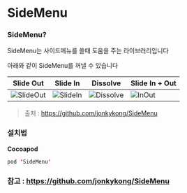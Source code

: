 # SideMenu

### SideMenu?

SideMenu는 사이드메뉴를 쓸때 도움을 주는 라이브러리입니다

아래와 같이 SideMenu를 꺼낼 수 있습니다

|Slide Out|Slide In|Dissolve|Slide In + Out|
|------|---|---|---|
|![SlideOut](https://user-images.githubusercontent.com/81547954/154967164-24956d86-62bd-47f0-b6d5-51823cac2ae7.gif)|![SlideIn](https://user-images.githubusercontent.com/81547954/154967238-8940010a-0dc2-4279-a241-bc8489f7b469.gif)|![Dissolve](https://user-images.githubusercontent.com/81547954/154967262-c44e12c4-8279-4736-b8b7-c19c50dea93b.gif)|![InOut](https://user-images.githubusercontent.com/81547954/154967291-6e25e074-0367-43cd-b7fa-aded19107807.gif)|

> 출처 : https://github.com/jonkykong/SideMenu

### 설치법

**Cocoapod**
```swift
pod 'SideMenu'
```

### 참고 : https://github.com/jonkykong/SideMenu
